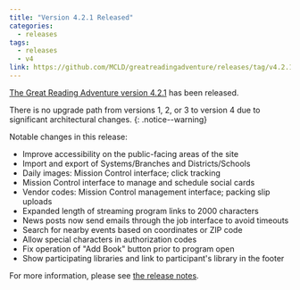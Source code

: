 ```yaml
---
title: "Version 4.2.1 Released"
categories:
  - releases
tags:
  - releases
  - v4
link: https://github.com/MCLD/greatreadingadventure/releases/tag/v4.2.1
---
```


[The Great Reading Adventure version 4.2.1](https://github.com/MCLD/greatreadingadventure/releases/tag/v4.2.1) has been released.

There is no upgrade path from versions 1, 2, or 3 to version 4 due to significant architectural changes.
{: .notice--warning}

Notable changes in this release:

- Improve accessibility on the public-facing areas of the site
- Import and export of Systems/Branches and Districts/Schools
- Daily images: Mission Control interface; click tracking
- Mission Control interface to manage and schedule social cards
- Vendor codes: Mission Control management interface; packing slip uploads
- Expanded length of streaming program links to 2000 characters
- News posts now send emails through the job interface to avoid timeouts
- Search for nearby events based on coordinates or ZIP code
- Allow special characters in authorization codes
- Fix operation of "Add Book" button prior to program open
- Show participating libraries and link to participant's library in the footer

For more information, please see [the release notes](https://github.com/MCLD/greatreadingadventure/releases/tag/v4.2.1).
